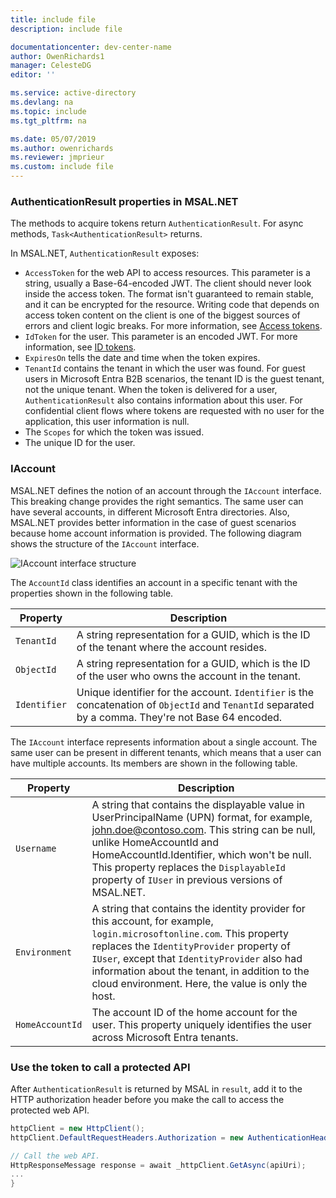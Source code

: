 ```yaml
---
title: include file
description: include file

documentationcenter: dev-center-name
author: OwenRichards1
manager: CelesteDG
editor: ''

ms.service: active-directory
ms.devlang: na
ms.topic: include
ms.tgt_pltfrm: na

ms.date: 05/07/2019
ms.author: owenrichards
ms.reviewer: jmprieur
ms.custom: include file
---
```


### AuthenticationResult properties in MSAL.NET

The methods to acquire tokens return `AuthenticationResult`. For async methods, `Task<AuthenticationResult>` returns.

In MSAL.NET, `AuthenticationResult` exposes:

- `AccessToken` for the web API to access resources. This parameter is a string, usually a Base-64-encoded JWT. The client should never look inside the access token. The format isn't guaranteed to remain stable, and it can be encrypted for the resource. Writing code that depends on access token content on the client is one of the biggest sources of errors and client logic breaks. For more information, see [Access tokens](../../access-tokens.md).
- `IdToken` for the user. This parameter is an encoded JWT. For more information, see [ID tokens](../../id-tokens.md).
- `ExpiresOn` tells the date and time when the token expires.
- `TenantId` contains the tenant in which the user was found. For guest users in Microsoft Entra B2B scenarios, the tenant ID is the guest tenant, not the unique tenant.
When the token is delivered for a user, `AuthenticationResult` also contains information about this user. For confidential client flows where tokens are requested with no user for the application, this user information is null.
- The `Scopes` for which the token was issued.
- The unique ID for the user.

### IAccount

MSAL.NET defines the notion of an account through the `IAccount` interface. This breaking change provides the right semantics. The same user can have several accounts, in different Microsoft Entra directories. Also, MSAL.NET provides better information in the case of guest scenarios because home account information is provided.
The following diagram shows the structure of the `IAccount` interface.

![IAccount interface structure](https://user-images.githubusercontent.com/13203188/44657759-4f2df780-a9fe-11e8-97d1-1abbffade340.png)

The `AccountId` class identifies an account in a specific tenant with the properties shown in the following table.

| Property | Description |
|----------|-------------|
| `TenantId` | A string representation for a GUID, which is the ID of the tenant where the account resides. |
| `ObjectId` | A string representation for a GUID, which is the ID of the user who owns the account in the tenant. |
| `Identifier` | Unique identifier for the account. `Identifier` is the concatenation of `ObjectId` and `TenantId` separated by a comma. They're not Base 64 encoded. |

The `IAccount` interface represents information about a single account. The same user can be present in different tenants, which means that a user can have multiple accounts. Its members are shown in the following table.

| Property | Description |
|----------|-------------|
| `Username` | A string that contains the displayable value in UserPrincipalName (UPN) format, for example, john.doe@contoso.com. This string can be null, unlike HomeAccountId and HomeAccountId.Identifier, which won't be null. This property replaces the `DisplayableId` property of `IUser` in previous versions of MSAL.NET. |
| `Environment` | A string that contains the identity provider for this account, for example, `login.microsoftonline.com`. This property replaces the `IdentityProvider` property of `IUser`, except that `IdentityProvider` also had information about the tenant, in addition to the cloud environment. Here, the value is only the host. |
| `HomeAccountId` | The account ID of the home account for the user. This property uniquely identifies the user across Microsoft Entra tenants. |

### Use the token to call a protected API

After `AuthenticationResult` is returned by MSAL in `result`, add it to the HTTP authorization header before you make the call to access the protected web API.

```csharp
httpClient = new HttpClient();
httpClient.DefaultRequestHeaders.Authorization = new AuthenticationHeaderValue("Bearer", result.AccessToken);

// Call the web API.
HttpResponseMessage response = await _httpClient.GetAsync(apiUri);
...
}
```
